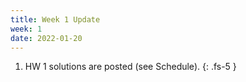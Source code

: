 ```yaml
---
title: Week 1 Update
week: 1
date: 2022-01-20
---
```


1. HW 1 solutions are posted (see Schedule).
{: .fs-5 }
